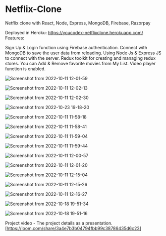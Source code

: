 # Netflix-Clone
Netflix clone with React, Node, Express, MongoDB, Firebase, Razorpay

Deployed in Heroku: https://youcodex-netflixclone.herokuapp.com/
Features:

Sign Up & Login function using Firebase authentication.
Connect with MongoDB to save the user data from reloading.
Using Node Js & Express JS to connect with the server.
Redux toolkit for creating and managing redux stores.
You can Add & Remove favorite movies from My List.
Video player function is enabled.

![Screenshot from 2022-10-11 12-01-59](https://user-images.githubusercontent.com/110757279/195013444-0e447a26-a768-4612-b250-f2a35edc379b.png)

![Screenshot from 2022-10-11 12-02-13](https://user-images.githubusercontent.com/110757279/195013460-f5f8f47f-7712-44ec-bdc1-c2b3ef3937f6.png)

![Screenshot from 2022-10-11 12-02-30](https://user-images.githubusercontent.com/110757279/195013476-dd2b6401-9378-486f-91ee-32d9b497a4c6.png)

![Screenshot from 2022-10-23 19-18-20](https://user-images.githubusercontent.com/110757279/197396007-1e983ce7-fa77-49b3-ba10-e9aeeec8672d.png)

![Screenshot from 2022-10-11 11-58-18](https://user-images.githubusercontent.com/110757279/195013554-44a5fad4-f18b-4d46-bb1a-5ca44a26d7eb.png)

![Screenshot from 2022-10-11 11-58-41](https://user-images.githubusercontent.com/110757279/195013563-1c816e80-d390-4caf-9346-82eeb43d38a6.png)

![Screenshot from 2022-10-11 11-59-04](https://user-images.githubusercontent.com/110757279/195013577-bff59835-1062-4f1c-aa0d-7b9204ae85f7.png)

![Screenshot from 2022-10-11 11-59-44](https://user-images.githubusercontent.com/110757279/195013643-afbec974-6f78-4b42-ab9e-d1833651bd43.png)

![Screenshot from 2022-10-11 12-00-57](https://user-images.githubusercontent.com/110757279/195013650-b6f667fe-732d-4b62-b5a6-be5fb7c18ac2.png)

![Screenshot from 2022-10-11 12-01-20](https://user-images.githubusercontent.com/110757279/195013657-bcc4df72-a5de-4406-a7ac-8357595c0234.png)

![Screenshot from 2022-10-11 12-15-04](https://user-images.githubusercontent.com/110757279/195015740-69b6b60a-dc79-4018-bb80-e73a1fcc3ed4.png)

![Screenshot from 2022-10-11 12-15-26](https://user-images.githubusercontent.com/110757279/195015746-c9e8c23b-1d2b-41bf-8951-499dc93cf72c.png)

![Screenshot from 2022-10-11 12-16-27](https://user-images.githubusercontent.com/110757279/195015759-dc2b020e-f491-4b3a-bb04-5398cbb1a47a.png)

![Screenshot from 2022-10-18 19-51-34](https://user-images.githubusercontent.com/110757279/196457554-2ea9e3f4-80aa-499f-9fa7-858bec2c365c.png)

![Screenshot from 2022-10-18 19-51-16](https://user-images.githubusercontent.com/110757279/196457570-135799c1-bd62-4c7d-8579-d4be53b4ece8.png)

Project video - The project details as a presentation.
[https://loom.com/share/3a4e7b3b04794fbb99c38786435d6c23]
